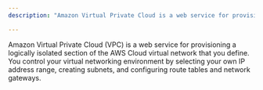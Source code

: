 ```yaml
---
description: "Amazon Virtual Private Cloud is a web service for provisioning a logically isolated section of the AWS Cloud virtual network that you define."

---
```

Amazon Virtual Private Cloud (VPC) is a web service for provisioning a logically isolated section of the AWS Cloud virtual network that you define. You control your virtual networking environment by selecting your own IP address range, creating subnets, and configuring route tables and network gateways. 

